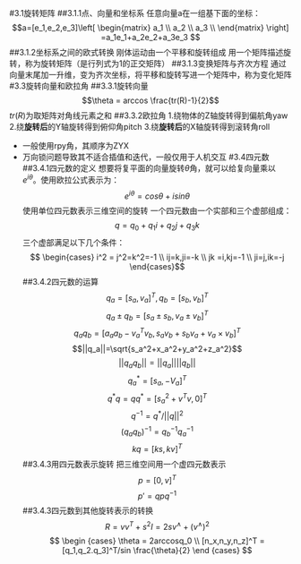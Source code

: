 #3.1旋转矩阵
##3.1.1点、向量和坐标系
任意向量a在一组基下面的坐标：
$$a=[e_1,e_2,e_3]\left[
   \begin{matrix}
     a_1 \\
     a_2 \\
     a_3 \\
   \end{matrix}
  \right] =a_1e_1+a_2e_2+a_3e_3
$$
##3.1.2坐标系之间的欧式转换
刚体运动由一个平移和旋转组成
用一个矩阵描述旋转，称为旋转矩阵（是行列式为1的正交矩阵）
##3.1.3变换矩阵与齐次方程
通过向量末尾加一升维，变为齐次坐标，将平移和旋转写进一个矩阵中，称为变化矩阵
#3.3旋转向量和欧拉角
##3.3.1旋转向量
$$\theta = arccos \frac{tr(R)-1}{2}$$
$tr(R)$为取矩阵对角线元素之和
##3.3.2欧拉角
1.绕物体的Z轴旋转得到偏航角yaw
2.绕**旋转后**的Y轴旋转得到俯仰角pitch
3.绕**旋转后**的X轴旋转得到滚转角roll
- 一般使用rpy角，其顺序为ZYX
- 万向锁问题导致其不适合插值和迭代，一般仅用于人机交互
#3.4四元数
##3.4.1四元数的定义
想要将复平面的向量旋转$\theta$角，就可以给复向量乘以$e^{i\theta}$。使用欧拉公式表示为：
$$e^{i\theta}=cos\theta + isin\theta$$
使用单位四元数表示三维空间的旋转
一个四元数由一个实部和三个虚部组成：
$$q=q_0+q_1i+q_2j+q_3k$$
三个虚部满足以下几个条件：
$$
\begin{cases}
i^2 = j^2=k^2=-1 \\
ij=k,ji=-k \\
jk =i,kj=-1 \\
ji=j,ik=-j
\end{cases}$$
##3.4.2四元数的运算
$$q_a=[s_a,v_a]^T,q_b=[s_b,v_b]^T$$
$$q_a\pm q_b = [s_a \pm s_b,v_a \pm v_b]^T$$
$$q_aq_b=[a_aa_b-v_a^Tv_b,s_av_b+s_bv_a+v_a \times v_b]^T$$
$$||q_a||=\sqrt{s_a^2+x_a^2+y_a^2+z_a^2}$$
$$||q_aq_b||=||q_a||||q_b||$$
$$q_a^* =[s_a,-V_a]^T$$
$$q^*q = qq^* = [s_a^2+v^Tv,0]^T$$
$$q^{-1}=q^*/||q||^2$$
$$(q_aq_b)^{-1}=q_b^{-1}q_a^{-1}$$
$$kq=[ks,kv]^T$$
##3.4.3用四元数表示旋转
把三维空间用一个虚四元数表示
$$p = [0,v]^T$$
$$p\prime =q pq^{-1}$$
##3.4.3四元数到其他旋转表示的转换
$$R = vv^T+s^2I=2s v^{\wedge}+(v^{\wedge})^2$$
$$
\begin {cases}
\theta = 2arccosq_0 \\
[n_x,n_y,n_z]^T = [q_1,q_2.q_3]^T/sin \frac{\theta}{2}
\end {cases}
$$


